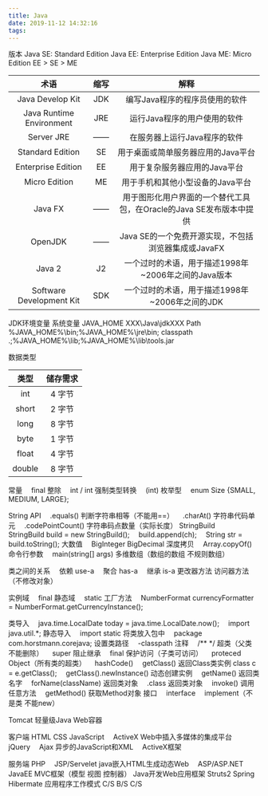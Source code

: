 ```yaml
---
title: Java
date: 2019-11-12 14:32:16
tags:
---
```


版本
Java SE: Standard Edition
Java EE: Enterprise Edition
Java ME: Micro Edition
EE > SE > ME

术语 | 缩写 | 解释
:-: | :-: | :-:
Java Develop Kit | JDK | 编写Java程序的程序员使用的软件
Java Runtime Environment | JRE | 运行Java程序的用户使用的软件
Server JRE | —— | 在服务器上运行Java程序的软件
Standard Edition | SE | 用于桌面或简单服务器应用的Java平台
Enterprise Edition | EE | 用于复杂服务器应用的Java平台
Micro Edition | ME | 用于手机和其他小型设备的Java平台
Java FX | —— | 用于图形化用户界面的一个替代工具包，在Oracle的Java SE发布版本中提供
OpenJDK | —— | Java SE的一个免费开源实现，不包括浏览器集成或JavaFX
Java 2 | J2 | 一个过时的术语，用于描述1998年~2006年之间的Java版本
Software Development Kit | SDK | 一个过时的术语，用于描述1998年~2006年之间的JDK

JDK环境变量 
系统变量 
JAVA_HOME XXX\Java\jdkXXX
Path %JAVA_HOME%\bin;%JAVA_HOME%\jre\bin;
classpath .;%JAVA_HOME%\lib;%JAVA_HOME%\lib\tools.jar 

数据类型

类型 | 储存需求 
:-: | :-: 
int | 4 字节
short | 2 字节
long | 8 字节
byte | 1 字节
float | 4 字节
double | 8 字节

常量
&emsp;final 
整除
&emsp;int / int 
强制类型转换
&emsp;(int) 
枚举型
&emsp;enum Size {SMALL, MEDIUM, LARGE}; 

String API
&emsp;.equals() 判断字符串相等（不能用==）
&emsp;.charAt() 字符串代码单元
&emsp;.codePointCount() 字符串码点数量（实际长度）
StringBuild
&emsp;StringBuild build = new StringBuild();
&emsp;build.append(ch);
&emsp;String str = build.toString();
大数值
&emsp;BigInteger BigDecimal 
深度拷贝
&emsp;Array.copyOf() 
命令行参数
&emsp;main(string[] args) 
多维数组（数组的数组 不规则数组）

类之间的关系
&emsp;依赖 use-a
&emsp;聚合 has-a
&emsp;继承 is-a
更改器方法 访问器方法（不修改对象）

实例域
&emsp;final 
静态域
&emsp;static 
工厂方法
&emsp;NumberFormat currencyFormatter = NumberFormat.getCurrencyInstance(); 

类导入
&emsp;java.time.LocalDate today = java.time.LocalDate.now();
&emsp;import java.util.*;
静态导入
&emsp;import static
将类放入包中
&emsp;package com.horstmann.corejava;
设置类路径
&emsp;-classpath
注释
&emsp;/** */
超类（父类 不能删除）
&emsp;super
阻止继承
&emsp;final
保护访问（子类可访问）
&emsp;proteced
Object（所有类的超类）
&emsp;hashCode()
&emsp;getClass() 返回Class类实例 class c = e.getClass();
&emsp;getClass().newInstance() 动态创建实例
&emsp;getName() 返回类名字
&emsp;forName(className) 返回类对象
&emsp;.class 返回类对象
&emsp;invoke() 调用任意方法
&emsp;getMethod() 获取Method对象
接口
&emsp;interface 
&emsp;implement（不是类 不能new）

Tomcat 轻量级Java Web容器

客户端
HTML
CSS
JavaScript
&emsp;ActiveX Web中插入多媒体的集成平台
&emsp;jQuery
&emsp;Ajax 异步的JavaScript和XML 
&emsp;ActiveX框架

服务端
PHP
&emsp;JSP/Servelet java嵌入HTML生成动态Web
&emsp;ASP/ASP.NET 
JavaEE MVC框架（模型 视图 控制器）
Java开发Web应用框架
Struts2
Spring
Hibermate 
应用程序工作模式 C/S B/S C/S